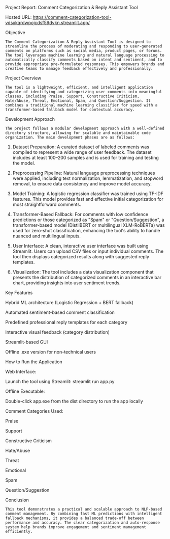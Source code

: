 Project Report: Comment Categorization & Reply Assistant Tool

Hosted URL: https://comment-categorization-tool-vdsxkqrdwpojcdsf59dvkn.streamlit.app/

Objective

    The Comment Categorization & Reply Assistant Tool is designed to streamline the process of moderating and responding to user-generated comments on platforms such as social media, product pages, or forums. The tool leverages machine learning and natural language processing to automatically classify comments based on intent and sentiment, and to provide appropriate pre-formulated responses. This empowers brands and creative teams to manage feedback effectively and professionally.

Project Overview

    The tool is a lightweight, efficient, and intelligent application capable of identifying and categorizing user comments into meaningful classes, including Praise, Support, Constructive Criticism, Hate/Abuse, Threat, Emotional, Spam, and Question/Suggestion. It combines a traditional machine learning classifier for speed with a transformer-based fallback model for contextual accuracy.

Development Approach

    The project follows a modular development approach with a well-defined directory structure, allowing for scalable and maintainable code organization. The main development phases are as follows:

1. Dataset Preparation:
    A curated dataset of labeled comments was compiled to represent a wide range of user feedback. The dataset includes at least 100–200 samples and is used for training and testing the model.

2. Preprocessing Pipeline:
    Natural language preprocessing techniques were applied, including text normalization, lemmatization, and stopword removal, to ensure data consistency and improve model accuracy.

3. Model Training:
    A logistic regression classifier was trained using TF-IDF features. This model provides fast and effective initial categorization for most straightforward comments.

4. Transformer-Based Fallback:
    For comments with low confidence predictions or those categorized as "Spam" or "Question/Suggestion", a transformer-based model (DistilBERT or multilingual XLM-RoBERTa) was used for zero-shot classification, enhancing the tool's ability to handle nuanced and multilingual inputs.

5. User Interface:
    A clean, interactive user interface was built using Streamlit. Users can upload CSV files or input individual comments. The tool then displays categorized results along with suggested reply templates.

6. Visualization:
    The tool includes a data visualization component that presents the distribution of categorized comments in an interactive bar chart, providing insights into user sentiment trends.


Key Features

Hybrid ML architecture (Logistic Regression + BERT fallback)

Automated sentiment-based comment classification

Predefined professional reply templates for each category

Interactive visual feedback (category distribution)

Streamlit-based GUI

Offline .exe version for non-technical users

How to Run the Application

Web Interface:

Launch the tool using Streamlit: streamlit run app.py

Offline Executable:

Double-click app.exe from the dist directory to run the app locally

Comment Categories Used:

Praise

Support

Constructive Criticism

Hate/Abuse

Threat

Emotional

Spam

Question/Suggestion

Conclusion

    This tool demonstrates a practical and scalable approach to NLP-based comment management. By combining fast ML predictions with intelligent fallback mechanisms, it provides a balanced trade-off between performance and accuracy. The clear categorization and auto-response system help brands improve engagement and sentiment management efficiently.
